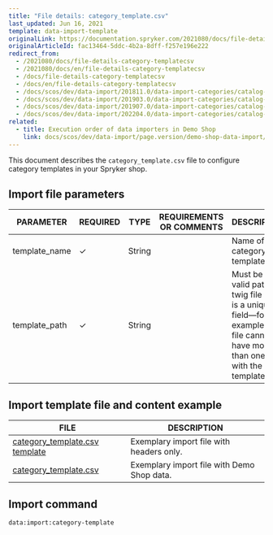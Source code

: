 ```yaml
---
title: "File details: category_template.csv"
last_updated: Jun 16, 2021
template: data-import-template
originalLink: https://documentation.spryker.com/2021080/docs/file-details-category-templatecsv
originalArticleId: fac13464-5ddc-4b2a-8dff-f257e196e222
redirect_from:
  - /2021080/docs/file-details-category-templatecsv
  - /2021080/docs/en/file-details-category-templatecsv
  - /docs/file-details-category-templatecsv
  - /docs/en/file-details-category-templatecsv
  - /docs/scos/dev/data-import/201811.0/data-import-categories/catalog-setup/categories/file-details-category-template.csv.html
  - /docs/scos/dev/data-import/201903.0/data-import-categories/catalog-setup/categories/file-details-category-template.csv.html
  - /docs/scos/dev/data-import/201907.0/data-import-categories/catalog-setup/categories/file-details-category-template.csv.html
  - /docs/scos/dev/data-import/202204.0/data-import-categories/catalog-setup/categories/file-details-category-template.csv.html
related:
  - title: Execution order of data importers in Demo Shop
    link: docs/scos/dev/data-import/page.version/demo-shop-data-import/execution-order-of-data-importers-in-demo-shop.html
---
```


This document describes the `category_template.csv` file to configure category templates in your Spryker shop.

## Import file parameters

| PARAMETER | REQUIRED | TYPE |  REQUIREMENTS OR COMMENTS | DESCRIPTION |
| --- | --- | --- | --- | --- |
| template_name | &check; | String |   | Name of the category template. |
| template_path | &check; | String |   | Must be a valid path to a twig file and it is a unique field—for example, the file cannot have more than one line with the same template path. | Path of the category template. |


## Import template file and content example


| FILE | DESCRIPTION |
| --- | --- |
| [category_template.csv template](https://spryker.s3.eu-central-1.amazonaws.com/docs/Developer+Guide/Back-End/Data+Manipulation/Data+Ingestion/Data+Import/Data+Import+Categories/Catalog+Setup/Categories/Template+category_template.csv) | Exemplary import file with headers only. |
| [category_template.csv](https://spryker.s3.eu-central-1.amazonaws.com/docs/Developer+Guide/Back-End/Data+Manipulation/Data+Ingestion/Data+Import/Data+Import+Categories/Catalog+Setup/Categories/category_template.csv) | Exemplary import file with Demo Shop data. |

## Import command


```bash
data:import:category-template
```
